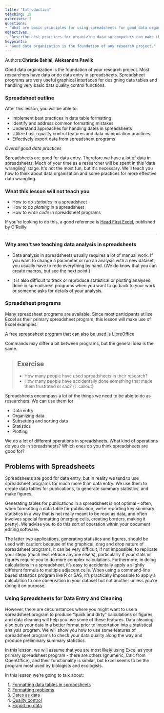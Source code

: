 ```yaml
---
title: "Introduction"
teaching: 15
exercises: 3
questions:
- "What are basic principles for using spreadsheets for good data organization?"
objectives:
- "Describe best practices for organizing data so computers can make the best use of data sets."
keypoints:
- "Good data organization is the foundation of any research project."
---
```


Authors:**Christie Bahlai**, **Aleksandra Pawlik**<br>  

Good data organization is the foundation of your research
project. Most researchers have data or do data entry in
spreadsheets. Spreadsheet programs are very useful graphical
interfaces for designing data tables and handling very basic data
quality control functions.

### Spreadsheet outline

After this lesson, you will be able to:
- Implement best practices in data table formatting  
- Identify and address common formatting mistakes
- Understand approaches for handling dates in spreadsheets
- Utilize basic quality control features and data manipulation practices
- Effectively export data from spreadsheet programs

*Overall good data practices*

Spreadsheets are good for data entry. Therefore we have a lot of data
in spreadsheets. 
Much of your time as a researcher will be spent in this 'data wrangling' stage.
It's not the most fun, but it's necessary. We'll teach you how to think
about data organization and some practices for more effective data wrangling.

### What this lesson will not teach you

- How to do *statistics* in a spreadsheet
- How to do *plotting* in a spreadsheet
- How to *write code* in spreadsheet programs

If you're looking to do this, a good reference is
[Head First Excel](https://www.amazon.com/Head-First-Excel-learners-spreadsheets/dp/0596807694/ref=sr_1_1?ie=UTF8&qid=1491594584&sr=8-1&keywords=head+first+excel), published by O'Reilly

---

### Why aren't we teaching data analysis in spreadsheets

- Data analysis in spreadsheets usually requires a lot of manual
  work. If you want to change a parameter or run an analysis with a
  new dataset, you usually have to redo everything by hand. (We do
  know that you can create macros, but see the next point.)

- It is also difficult to track or reproduce statistical or plotting
  analyses done in spreadsheet programs when you want to go back to
  your work or someone asks for details of your analysis.

### Spreadsheet programs

Many spreadsheet programs are available. Since most participants utilize Excel as their primary spreadsheet program, this lesson will make use of Excel examples.

A free spreadsheet program that can also be used is LibreOffice

Commands may differ a bit between programs, but the general idea
is the same.

> ## Exercise
> - How many people have used spreadsheets in their research?
> - How many people have accidentally done something that made them
> frustrated or sad?
{: .callout}

Spreadsheets encompass a lot of the things we need
to be able to do as researchers. We can use them for:

- Data entry
- Organizing data
- Subsetting and sorting data
- Statistics
- Plotting

We do a lot of different operations in spreadsheets. What kind of operations do you do in spreadsheets? Which ones do you think spreadsheets are good for?


## Problems with Spreadsheets

Spreadsheets are good for data entry, but in reality we tend to
use spreadsheet programs for much more than data entry. We use them
to create data tables for publications, to generate summary
statistics, and make figures.

Generating tables for publications in a spreadsheet is not
optimal - often, when formatting a data table for publication, we’re
reporting key summary statistics in a way that is not really meant to
be read as data, and often involves special formatting
(merging cells, creating borders, making it pretty). We advise you to
do this sort of operation within your document editing software.

The latter two applications, generating statistics and figures, should 
be used with caution: because of the graphical, drag and drop nature of 
spreadsheet programs, it can be very difficult, if not impossible, to 
replicate your steps (much less retrace anyone else's), particularly if your 
stats or figures require you to do more complex calculations. Furthermore, 
in doing calculations in a spreadsheet, it’s easy to accidentally apply a 
slightly different formula to multiple adjacent cells. When using a 
command-line based statistics program like R or SAS, it’s practically 
impossible to apply a calculation to one observation in your 
dataset but not another unless you’re doing it on purpose. 

### Using Spreadsheets for Data Entry and Cleaning

However, there are circumstances where you might want to use a spreadsheet 
program to produce “quick and dirty” calculations or figures, and data 
cleaning will help you use some of these features. Data cleaning also
puts your data in a better format prior to importation into a 
statistical analysis program. We will show you how to use some features of 
spreadsheet programs to check your data quality along the way and produce 
preliminary summary statistics.

In this lesson, we will assume that you are most likely using Excel as
your primary spreadsheet program - there are others (gnumeric, Calc
from OpenOffice), and their functionality is similar, but Excel seems
to be the program most used by biologists and ecologists.

In this lesson we're going to talk about:

1. [Formatting data tables in spreadsheets](../01-format-data.md)
2. [Formatting problems](../02-common-mistakes.md)
3. [Dates as data](../03-dates-as-data.md)
4. [Quality control](../04-quality-control.md)
5. [Exporting data](../05-exporting-data.md)

